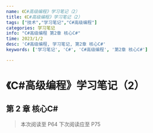 ```yaml
---
name: 《C#高级编程》学习笔记（2）
title: 《C#高级编程》学习笔记（2）
tags: ["技术","学习笔记","C#高级编程"]
categories: 学习笔记
info: "C#高级编程 第2章 核心C#"
time: 2023/1/2
desc: 'C#高级编程, 学习笔记, 第2章 核心C#'
keywords: ['学习笔记', 'C#', 'C#高级编程', '第2章 核心C#']

---
```


#  《C#高级编程》学习笔记（2）

## 第 2 章 核心C#







> 本次阅读至 P64 下次阅读应至 P75